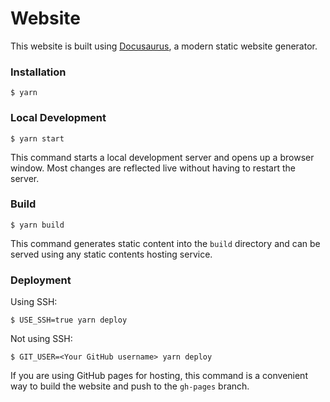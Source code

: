 # Website
This website is built using [Docusaurus](https://docusaurus.io/), a modern static website generator.
### Installation
```
$ yarn
```
### Local Development
```
$ yarn start
```
This command starts a local development server and opens up a browser window. Most changes are reflected live without having to restart the server.
### Build
```
$ yarn build
```
This command generates static content into the `build` directory and can be served using any static contents hosting service.
### Deployment
Using SSH:
```
$ USE_SSH=true yarn deploy
```
Not using SSH:
```
$ GIT_USER=<Your GitHub username> yarn deploy
```
If you are using GitHub pages for hosting, this command is a convenient way to build the website and push to the `gh-pages` branch.
